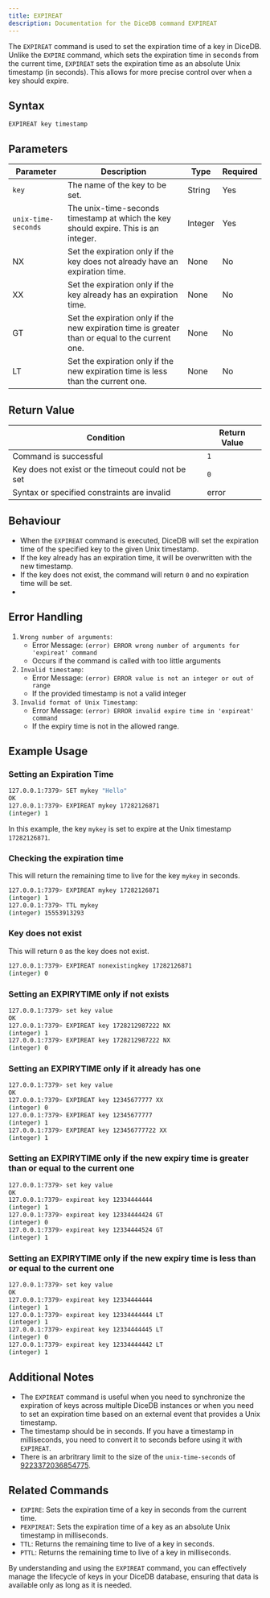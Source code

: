 ```yaml
---
title: EXPIREAT
description: Documentation for the DiceDB command EXPIREAT
---
```


The `EXPIREAT` command is used to set the expiration time of a key in DiceDB. Unlike the `EXPIRE` command, which sets the expiration time in seconds from the current time, `EXPIREAT` sets the expiration time as an absolute Unix timestamp (in seconds). This allows for more precise control over when a key should expire.

## Syntax

```
EXPIREAT key timestamp
```

## Parameters

| Parameter           | Description                                                                                     | Type    | Required |
| ------------------- | ----------------------------------------------------------------------------------------------- | ------- | -------- |
| `key`               | The name of the key to be set.                                                                  | String  | Yes      |
| `unix-time-seconds` | The unix-time-seconds timestamp at which the key should expire. This is an integer.             | Integer | Yes      |
| NX                  | Set the expiration only if the key does not already have an expiration time.                    | None    | No       |
| XX                  | Set the expiration only if the key already has an expiration time.                              | None    | No       |
| GT                  | Set the expiration only if the new expiration time is greater than or equal to the current one. | None    | No       |
| LT                  | Set the expiration only if the new expiration time is less than the current one.                | None    | No       |


## Return Value

| Condition                                          | Return Value |
| -------------------------------------------------- | ------------ |
| Command is successful                              | `1`          |
| Key does not exist or the timeout could not be set | `0`          |
| Syntax or specified constraints are invalid        | error        |

## Behaviour

- When the `EXPIREAT` command is executed, DiceDB will set the expiration time of the specified key to the given Unix timestamp.
- If the key already has an expiration time, it will be overwritten with the new timestamp.
- If the key does not exist, the command will return `0` and no expiration time will be set.
- 

## Error Handling

1. `Wrong number of arguments`: 
   - Error Message: `(error) ERROR wrong number of arguments for 'expireat' command`
   - Occurs if the command is called with too little arguments
2. `Invalid timestamp`: 
   - Error Message: `(error) ERROR value is not an integer or out of range`
   - If the provided timestamp is not a valid integer
3. `Invalid format of Unix Timestamp`: 
   - Error Message: `(error) ERROR invalid expire time in 'expireat' command`
   - If the expiry time is not in the allowed range.

## Example Usage

### Setting an Expiration Time

```bash
127.0.0.1:7379> SET mykey "Hello"
OK
127.0.0.1:7379> EXPIREAT mykey 17282126871
(integer) 1
```

In this example, the key `mykey` is set to expire at the Unix timestamp `17282126871`.

### Checking the expiration time

This will return the remaining time to live for the key `mykey` in seconds.

```bash
127.0.0.1:7379> EXPIREAT mykey 17282126871
(integer) 1
127.0.0.1:7379> TTL mykey
(integer) 15553913293
```

### Key does not exist

This will return `0` as the key does not exist.

```bash
127.0.0.1:7379> EXPIREAT nonexistingkey 17282126871
(integer) 0
```

### Setting an EXPIRYTIME only if not exists

```bash
127.0.0.1:7379> set key value
OK
127.0.0.1:7379> EXPIREAT key 1728212987222 NX
(integer) 1
127.0.0.1:7379> EXPIREAT key 1728212987222 NX
(integer) 0
```

### Setting an EXPIRYTIME only if it already has one

```bash
127.0.0.1:7379> set key value
OK                                                                           
127.0.0.1:7379> EXPIREAT key 12345677777 XX
(integer) 0
127.0.0.1:7379> EXPIREAT key 12345677777
(integer) 1
127.0.0.1:7379> EXPIREAT key 123456777722 XX 
(integer) 1
```

### Setting an EXPIRYTIME only if the new expiry time is greater than or equal to the current one

```bash 
127.0.0.1:7379> set key value
OK                             
127.0.0.1:7379> expireat key 12334444444
(integer) 1
127.0.0.1:7379> expireat key 12334444424 GT 
(integer) 0
127.0.0.1:7379> expireat key 12334444524 GT 
(integer) 1
```

### Setting an EXPIRYTIME only if the new expiry time is less than or equal to the current one

```bash
127.0.0.1:7379> set key value
OK          
127.0.0.1:7379> expireat key 12334444444
(integer) 1
127.0.0.1:7379> expireat key 12334444444 LT
(integer) 1
127.0.0.1:7379> expireat key 12334444445 LT
(integer) 0
127.0.0.1:7379> expireat key 12334444442 LT
(integer) 1
```

## Additional Notes

- The `EXPIREAT` command is useful when you need to synchronize the expiration of keys across multiple DiceDB instances or when you need to set an expiration time based on an external event that provides a Unix timestamp.
- The timestamp should be in seconds. If you have a timestamp in milliseconds, you need to convert it to seconds before using it with `EXPIREAT`.
- There is an arbritrary limit to the size of the `unix-time-seconds` of [9223372036854775](https://github.com/DiceDB/dice/blob/b74dc8ffd5e518eaa9b82020d2b25a592c6472d4/internal/eval/eval.go#L69).

## Related Commands

- `EXPIRE`: Sets the expiration time of a key in seconds from the current time.
- `PEXPIREAT`: Sets the expiration time of a key as an absolute Unix timestamp in milliseconds.
- `TTL`: Returns the remaining time to live of a key in seconds.
- `PTTL`: Returns the remaining time to live of a key in milliseconds.

By understanding and using the `EXPIREAT` command, you can effectively manage the lifecycle of keys in your DiceDB database, ensuring that data is available only as long as it is needed.
